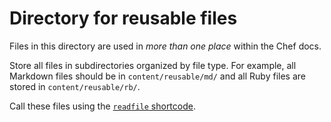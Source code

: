 <!-- markdownlint-disable MD002 -->
# Directory for reusable files
<!-- markdownlint-enable MD002 -->

Files in this directory are used in *more than one place* within the Chef docs.

Store all files in subdirectories organized by file type. For example, all Markdown files should be in `content/reusable/md/` and all Ruby files are stored in `content/reusable/rb/`.

Call these files using the [`readfile` shortcode](https://docs.chef.io/style/reuse/#readfile-shortcode).
